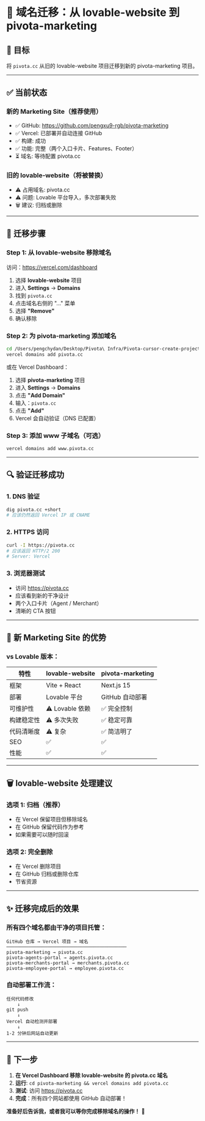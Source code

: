 # 🔄 域名迁移：从 lovable-website 到 pivota-marketing

## 🎯 目标

将 `pivota.cc` 从旧的 lovable-website 项目迁移到新的 pivota-marketing 项目。

---

## ✅ 当前状态

### 新的 Marketing Site（推荐使用）
- ✅ GitHub: https://github.com/pengxu9-rgb/pivota-marketing
- ✅ Vercel: 已部署并自动连接 GitHub
- ✅ 构建: 成功
- ✅ 功能: 完整（两个入口卡片、Features、Footer）
- ⏳ 域名: 等待配置 pivota.cc

### 旧的 lovable-website（将被替换）
- ⚠️ 占用域名: pivota.cc
- ⚠️ 问题: Lovable 平台导入，多次部署失败
- 🗑️ 建议: 归档或删除

---

## 📝 迁移步骤

### Step 1: 从 lovable-website 移除域名

访问：https://vercel.com/dashboard

1. 选择 **lovable-website** 项目
2. 进入 **Settings** → **Domains**
3. 找到 `pivota.cc`
4. 点击域名右侧的 "..." 菜单
5. 选择 **"Remove"**
6. 确认移除

### Step 2: 为 pivota-marketing 添加域名

```bash
cd /Users/pengchydan/Desktop/Pivota\ Infra/Pivota-cursor-create-project-directory-structure-8344/pivota-marketing
vercel domains add pivota.cc
```

或在 Vercel Dashboard：
1. 选择 **pivota-marketing** 项目
2. 进入 **Settings** → **Domains**
3. 点击 **"Add Domain"**
4. 输入：`pivota.cc`
5. 点击 **"Add"**
6. Vercel 会自动验证（DNS 已配置）

### Step 3: 添加 www 子域名（可选）

```bash
vercel domains add www.pivota.cc
```

---

## 🔍 验证迁移成功

### 1. DNS 验证
```bash
dig pivota.cc +short
# 应该仍然返回 Vercel IP 或 CNAME
```

### 2. HTTPS 访问
```bash
curl -I https://pivota.cc
# 应该返回 HTTP/2 200
# Server: Vercel
```

### 3. 浏览器测试
- 访问 https://pivota.cc
- 应该看到新的干净设计
- 两个入口卡片（Agent / Merchant）
- 清晰的 CTA 按钮

---

## 🎨 新 Marketing Site 的优势

### vs Lovable 版本：

| 特性 | lovable-website | pivota-marketing |
|------|----------------|------------------|
| 框架 | Vite + React | Next.js 15 |
| 部署 | Lovable 平台 | GitHub 自动部署 |
| 可维护性 | ⚠️ Lovable 依赖 | ✅ 完全控制 |
| 构建稳定性 | ⚠️ 多次失败 | ✅ 稳定可靠 |
| 代码清晰度 | ⚠️ 复杂 | ✅ 简洁明了 |
| SEO | ✅ | ✅ |
| 性能 | ✅ | ✅ |

---

## 🗑️ lovable-website 处理建议

### 选项 1: 归档（推荐）
- 在 Vercel 保留项目但移除域名
- 在 GitHub 保留代码作为参考
- 如果需要可以随时回滚

### 选项 2: 完全删除
- 在 Vercel 删除项目
- 在 GitHub 归档或删除仓库
- 节省资源

---

## ✨ 迁移完成后的效果

### 所有四个域名都由干净的项目托管：

```
GitHub 仓库 → Vercel 项目 → 域名
────────────────────────────────────────────
pivota-marketing → pivota.cc
pivota-agents-portal → agents.pivota.cc
pivota-merchants-portal → merchants.pivota.cc
pivota-employee-portal → employee.pivota.cc
```

### 自动部署工作流：

```
任何代码修改
    ↓
git push
    ↓
Vercel 自动检测并部署
    ↓
1-2 分钟后网站自动更新
```

---

## 🚀 下一步

1. **在 Vercel Dashboard 移除 lovable-website 的 pivota.cc 域名**
2. **运行**: `cd pivota-marketing && vercel domains add pivota.cc`
3. **测试**: 访问 https://pivota.cc
4. **完成**：所有四个网站都使用 GitHub 自动部署！

**准备好后告诉我，或者我可以等你完成移除域名的操作！** 🎯
